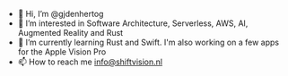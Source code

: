 - 👋 Hi, I’m @gjdenhertog
- 👀 I’m interested in Software Architecture, Serverless, AWS, AI, Augmented Reality and Rust
- 🌱 I’m currently learning Rust and Swift. I'm also working on a few apps for the Apple Vision Pro
- 📫 How to reach me info@shiftvision.nl

<!---
gjdenhertog/gjdenhertog is a ✨ special ✨ repository because its `README.md` (this file) appears on your GitHub profile.
You can click the Preview link to take a look at your changes.
--->
